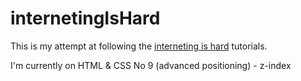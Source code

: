 # internetingIsHard
This is my attempt at following the [interneting is hard](https://internetingishard.com/) tutorials.

I'm currently on HTML & CSS No 9 (advanced positioning) - z-index
